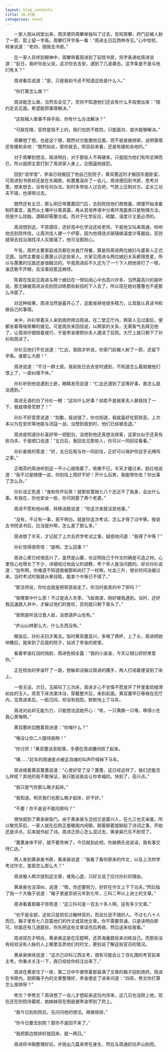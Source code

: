 ```yaml
---
layout: blog_contents
title: 26.约会
categories: novel
---
```


<style>p {text-indent: 2em;}</style>

<p>一家人刚从祠堂出来，周庆便将周攀单独叫了过去，告知周攀，府门前被人射了一箭，箭上留一字条。周攀打开字条一看：“周进五日后西林寺见。”心中惊怒，转身说道：“老四，随我去书房。”</p>
<p>在一家人异样到眼神中，周攀带着周进到了前院书房，将字条递给周进说道：“前日，我听你岳父说，这次你去吉安，遇到了几波袭击。这字条是不是与他们有关？”</p>
<p>周进看后说道：“是，只是我如今还不知道这些是什么人。”</p>
<p>“你打算怎么做？”</p>
<p>周进能怎么做，当然去会见了。否则不知道他们还会有什么手段使出来：“按约定去见面。希望能把事情解决。”</p>
<p>“这些贼人做事不择手段，你有什么办法解决？”</p>
<p>“可敌在暗，官府是指不上的，我们也防不胜防。只能面对，或许能够解决。”</p>
<p>周攀想了想，也是这个理，既然对方能邀他见面，而不是直接绑架，说明事情还有缓和余地：“既然如此，那你就去，照目前来看，还是有缓和余地的。”</p>
<p>对于周攀到想法，周进明白，对于那些人不再硬来，只是因为他们有所忌惮而已，所以就把主意打到了周进家人身上，企图逼他就犯。</p>
<p>回到“进学堂”，李渝已经搬回了他自己到院子，黄双蕙这时才搬回东屋卧室，可周进到书房却还是在东厢房。和蕙蕙温存了一会儿，周进便回到书房，思考对策，想来想去，没有任何办法。到时多带些人过去吧，气势上压制对方。孟长江功夫不错，也得带过去。</p>
<p>既然还有五日，那么明日带蕙蕙回门后，去别院找他们商商量。顺便开始准备制药事宜，虽然从土壤中分离真菌，再从其培养液中分离环孢菌素只是物理方法，但是什么琼脂，酒精却需要合成。而对于化学反应，硫酸，温度计又是必须的。</p>
<p>周进想到这，不禁感叹，还好高中化学没还给老师。于是他又叫来周通，吩咐他去别院传信，让周洪找人建一个炉窑，因为他得烧点玻璃做温度计等器皿，否则就得去找沿海找洋人买玻璃了，他可没那耐心。</p>
<p>午饭，周府主要家庭成员都在尚食厅用餐，算是将周进两位媳妇与婆家人正式见面。当然主要是让蕙蕙认识这些家人。大家见周进与两位媳妇关系都很恩爱，所以与蕙蕙的见面还是很融洽的。毕竟周进前不久还为了一个下人把他哥打了一顿，谁还敢不开眼，去没事招惹这麻烦。</p>
<p>陈蓉在饭前见周进与两个媳妇在一傍玩闹心中也高兴许多，当然最高兴的是听说，那尤姨被周进派去别院训练那些新招的下人去了。所以现在她对蕙蕙也不是那么冷面了。</p>
<p>对这种结果，周进当然是最开心了，这能省掉他很多精力，让其能认真读书和做自己的事情。</p>
<p>未中，孙衫带着夫人来到周府拜访周进。在二堂正厅内，两家人见过面后，便都坐着等候周攀的接见。可是周庆来回信说，以两家的关系，无需客气去拜见他了，让周进仔细陪着就行。于是李渝便把孙夫人邀进了后院。大厅上就只剩下了孙衫和周进了。</p>
<p>孙衫见他们不在说道：“仁达，我刚才听说，你家门前被人射了一箭，还留下字条。谁那么大胆！”</p>
<p>周进说道：“不过一群土匪。我前些日去吉安时遇到，不知道怎么着就被他们恨上了，一直纠缠不休。”</p>
<p>孙衫听到他说遇到土匪，眼睛发亮说道：“仁达还遇到了这等好事，我怎么就没遇到。”</p>
<p>周进无语的白了孙衫一眼：“这叫什么好事？如若不是我家夫人替我挡了一下，我就埋骨荒野了！”</p>
<p>孙衫不好意思说道：“抱歉，我说错了，你也知道，我就喜好仗箭除恶。上次本以为在安庆等地能与流寇一战，没想到我到时，他们已经被击退。”</p>
<p>周进是知道孙衫喜好带一把配剑，没想到他还真想当侠客，这家伙似乎还真有些功夫，于是顺口说道：“五日后，我回去见那些人，你可以一同前往看看。”</p>
<p>孙衫豪爽的答道：“好，五日后我与你一同前往，正好可以保护你这手无缚鸡之辈。”</p>
<p>正喝茶的周进听到这一不小心就噎着了，咳嗽不已。半天才缓过来，脸红地说道：“我不过是随便一说，你别往上爬好不好！开什么玩笑，我能带你去？你出事了怎么办。”</p>
<p>孙衫说正色道：“谁和你开玩笑！就那些蝥贼七八个还近不了我身，会出什么事。有我在，你也安全一些，你可刚娶了两个老婆。”</p>
<p>周进不愿和他纠缠，转移话题说道：“你这次来就没其他事。”</p>
<p>“没有，不过有一事，我不明白。就是你这次考试，怎么才得了过中等。按说去书院读书后，应当提升啊，怎么差了那么多。”</p>
<p>周进想了半天，才记起了上次去府学考试之事，疑惑地问道：“我得了中等？”</p>
<p>孙衫觉得很奇怪：“是啊，怎么回事？”</p>
<p>周进心里已经很高兴了，虽然是山寨，也证明自己于作文的确是可造之材。心里信心也增长了不少，详细经过他岳父的调教，考个举人是没问题的。却对孙衫说道：“加布啊，你难道不知道我被那和尚打了一杖嘛，吐血三升，很长时间没缓过来。当时考试时我就头晕目眩，能拿个中等已不错了。”</p>
<p>“那法师说，你吐血就是把邪恶驱走了。你当时是真的中了邪吗？”</p>
<p>“我哪里中什么邪！不过是进入冬季，飞蚁南渡，刚好被我遇到。当时，还好我迅速跳入井中，才躲过他们的食咬，否则就只剩下骨头了。”</p>
<p>“我倒是听说过食人蚁，没想道庐山也有。”</p>
<p>“庐山山林那么大，什么东西没有。”</p>
<p>晚饭后，孙衫夫妇才离去。饭时黄双蕙高兴，多喝了两杯，上了头，周进把她哄睡后，就来到了后面的院子，钻进了李渝的房里。</p>
<p>看着李渝红润的俏脸，周进色相全露：“我的小渝渝，今天让相公好好疼爱你。”</p>
<p>正在梳妆的李渝吓了一跳，想躲却没躲过周进的魔手，两人打闹着便滚到了床上。</p>
<p>一夜无话，次日，玉鹃叫了三次床，周进才心不甘情不愿放开了怀里柔软细滑如丝的玉人。乖乖下床洗漱沐浴，穿戴整齐后，来到前面。黄双蕙早已等候在花厅内，见周进来后，一脸沉闷，却没有抱怨。默默地上了马车。</p>
<p>周进对此却无能为力，只能想法逗她开心：“咳，一只黄鹂一只喙，啄得小生我心里悔啊。”</p>
<p>黄双蕙听后瞪着周进道：“你悔什么？”</p>
<p>“悔没让你二人服侍我啊！”</p>
<p>“你讨厌！”黄双蕙话音刚落，手便在周进腰间扭了起来。</p>
<p>“噢......”赶车的周通差点被这消魂的叫声吓得掉下马车。</p>
<p>周进搂着黄双蕙蕙说道：“心里好受了没？蕙蕙，这已经这样了，我们还能怎么样呢？其他的我不敢保证，我只能说我会让你幸福的。快到了，高兴点。”</p>
<p>“我只是气你那么晚才起床。”</p>
<p>“我知道。明天我们也那么晚才起床，好不好。”</p>
<p>“不要！你不是说不能同房吗？”</p>
<p>很快就到了黄承昊衙门。由于黄承昊与沈纫兰是嘉兴人，在九江也无亲属，所以敬完茶后，一家人就在后院正屋暖阁内闲聊。聊着聊着就聊起了诗词之事，开始还是评点，后来就作起了诗。周进正担心怎么混过去，黄承昊已先不耐烦了。</p>
<p>“蕙蕙身体不好，就不要劳神了。今日就到此吧。你娘俩先说说话，我有事交待仁达。”</p>
<p>两人来到黄承昊书房，黄承昊说道：“我看了看你原来的作文，以及上次府学考试作文，差距怎么那么大？”</p>
<p>周进被人两次提到这文章，难免心虚，只好又说了应付孙衫的理由。</p>
<p>黄承昊也没深纠，说道：“嗯，你还要努力，好好在作文上下下功夫。”然后指了指一个大箱子说道：“箱子里是崇祯元年到七年，三科二甲以上进士的文章。”</p>
<p>周进看着那箱子惊奇道：“这三科可是一百五十多人啊。这有多少文章。”</p>
<p>“也不是全部，这些只是担任过翰林官的，而且仕途不错的人。不过七八十人而已，箱子里有七八百篇他们的作文或其他文章。你不需要背诵，只是读明白即可。你面还有几道题目，你先把这些文章读完后再做，然后送来给我看。”</p>
<p>周进现在才明白，黄承昊这是在压题啊，还弄海量题目来训练自己。而那些没有经验没有人脉的人上哪里去弄他们的时文，更别说了解这些官员的情况。</p>
<p>黄承昊继续说道：“这次己卯科江西主考，很有可能会让丁丑礼围的考官前来主考。你重点关注一下，我已经给你标注出来了。”</p>
<p>周进在黄家住了一夜，第二日中午便带着那装满了文章的箱子回到周府。周进在书房内，刚把箱子内的文章整理好，李渝便走了进来问道：“四哥，修文你打算怎么按排呀？”</p>
<p>修文？李修文？周进想了一会儿才想起来这位内侄来，这几日也没顾上他，现在还在别院待着呢，她妹妹现在倒是被李渝带到了府上。</p>
<p>“我今日到别院后，先问问他的想法，再做按排。”</p>
<p>“你今日要去别院？那你不是回不来了。”</p>
<p>“我把那边按排好就回来，就一两日。”</p>
<p>周进将书稿整理好后，并挑出几篇来带在身生，然后与周通赶往庐山别院。</p>
